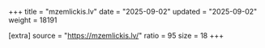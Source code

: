 +++
title = "mzemlickis.lv"
date = "2025-09-02"
updated = "2025-09-02"
weight = 18191

[extra]
source = "https://mzemlickis.lv/"
ratio = 95
size = 18
+++

